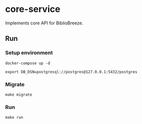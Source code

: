 # core-service

Implements core API for BiblioBreeze.

## Run

### Setup environment

```shell
docker-compose up -d

export DB_DSN=postgresql://postgres@127.0.0.1:5432/postgres
```

### Migrate

```shell
make migrate
```

### Run

```shell
make run
```